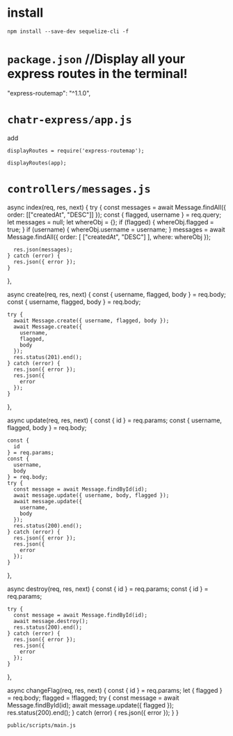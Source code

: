 # install
```
npm install --save-dev sequelize-cli -f
```
# `package.json`   //Display all your express routes in the terminal!
"express-routemap": "^1.1.0",


# `chatr-express/app.js`

add 
``` line 9
displayRoutes = require('express-routemap');
```
``` line 47
displayRoutes(app);
```


# `controllers/messages.js`

  async index(req, res, next) {
    try {
      const messages = await Message.findAll({
        order: [["createdAt", "DESC"]]
      });
      const {
        flagged,
        username
      } = req.query;
      let messages = null;
      let whereObj = {};
      if (flagged) {
        whereObj.flagged = true;
      }
      if (username) {
        whereObj.username = username;
      }
      messages = await Message.findAll({
        order: [
          ["createdAt", "DESC"]
        ],
        where: whereObj
      });   

      res.json(messages);
    } catch (error) {
      res.json({ error });
    }
  },


  async create(req, res, next) {
    const { username, flagged, body } = req.body;
    const {
      username,
      flagged,
      body
    } = req.body;

    try {
      await Message.create({ username, flagged, body });
      await Message.create({
        username,
        flagged,
        body
      });
      res.status(201).end();
    } catch (error) {
      res.json({ error });
      res.json({
        error
      });
    }
  },

  async update(req, res, next) {
    const { id } = req.params;
    const { username, flagged, body } = req.body;

    const {
      id
    } = req.params;
    const {
      username,
      body
    } = req.body;
    try {
      const message = await Message.findById(id);
      await message.update({ username, body, flagged });
      await message.update({
        username,
        body
      });
      res.status(200).end();
    } catch (error) {
      res.json({ error });
      res.json({
        error
      });
    }
  },

  async destroy(req, res, next) {
    const { id } = req.params;
    const {
      id
    } = req.params;

    try {
      const message = await Message.findById(id);
      await message.destroy();
      res.status(200).end();
    } catch (error) {
      res.json({ error });
      res.json({
        error
      });
    }
  },

  async changeFlag(req, res, next) {
    const {
      id
    } = req.params;
    let {
      flagged
    } = req.body;
    flagged = !flagged;
    try {
      const message = await Message.findById(id);
      await message.update({
        flagged
      });
      res.status(200).end();
    } catch (error) {
      res.json({
        error
      });
    }
  } 

  ```
  public/scripts/main.js
  ```

  